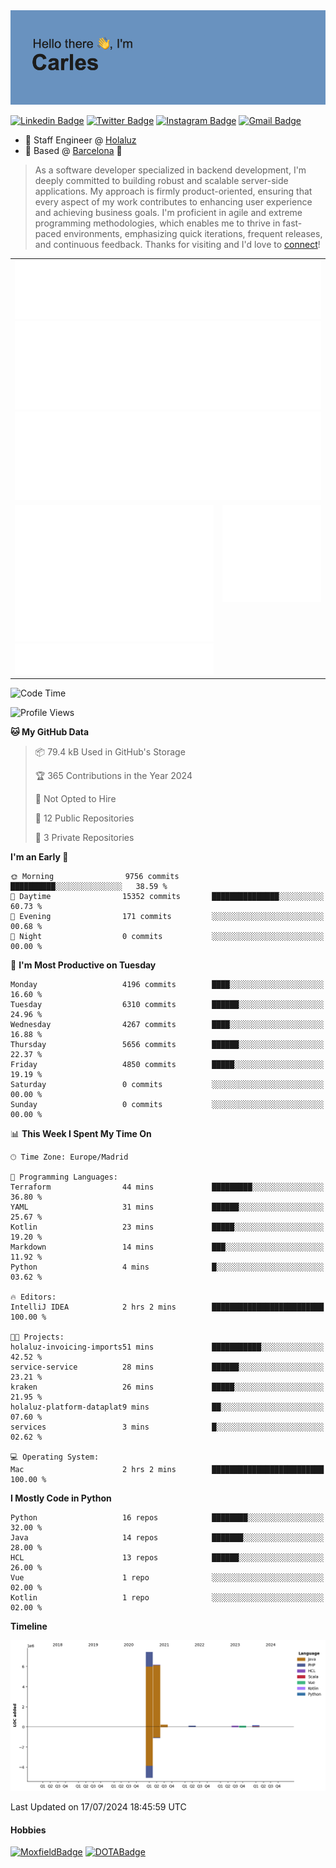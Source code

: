 <img src="header.png" alt="header">

[![Linkedin Badge](https://img.shields.io/badge/-cdespona-blue?style=flat&logo=Linkedin&logoColor=white&link=https://www.linkedin.com/in/carles-david-espona-casas-56219b11/)](https://www.linkedin.com/in/carles-david-espona-casas-56219b11/)
[![Twitter Badge](https://img.shields.io/badge/-@__cdespona-1ca0f1?style=flat&labelColor=1ca0f1&logo=twitter&logoColor=white&link=https://twitter.com/CDEspona)](https://twitter.com/CDEspona)
[![Instagram Badge](https://img.shields.io/badge/-@__cdespona-purple?style=flat&logo=instagram&logoColor=white&link=https://www.instagram.com/cdespona/)](https://www.instagram.com/cdespona/)
[![Gmail Badge](https://img.shields.io/badge/-cdespona-c14438?style=flat&logo=Gmail&logoColor=white&link=mailto:cdespona@gmail.com)](mailto:cdespona@gmail.com)

* 🔭 Staff Engineer @ [Holaluz](https://holaluz.com)
* 🏡 Based @ [Barcelona](https://www.google.es/maps/place/Barcelona) 💜

> As a software developer specialized in backend development, I'm deeply committed to building robust and scalable server-side applications. My approach is firmly product-oriented, ensuring that every aspect of my work contributes to enhancing user experience and achieving business goals. I'm proficient in agile and extreme programming methodologies, which enables me to thrive in fast-paced environments, emphasizing quick iterations, frequent releases, and continuous feedback. Thanks for visiting and I'd love to [connect](https://www.linkedin.com/in/carles-david-espona-casas-56219b11/)!

<table style="border-collapse: collapse; border: none;"> 
  <tbody>
  <tr style="border: none;">
    <td colspan="2" style="border: none; vertical-align: top;">
      <img src="summary.svg" alt="summary">
      <img src="activity-community.svg" alt="act-comm">
      <img src="repositories.svg" alt="repo">
    </td>
  </tr>
  <tr>
    <td style="border: none; vertical-align: top;">
      <img src="metrics.plugin.isocalendar.fullyear.svg" alt="calendar">
      <img src="topics.svg" alt="topics">
    </td>
    <td style="border: none; vertical-align: top;">
      <img src="achievements.svg" alt="achievements">
    </td>
  </tr>
  </tbody>
</table>

<!--START_SECTION:waka-->
![Code Time](http://img.shields.io/badge/Code%20Time-72%20hrs%2016%20mins-blue)

![Profile Views](http://img.shields.io/badge/Profile%20Views-0-blue)

**🐱 My GitHub Data** 

> 📦 79.4 kB Used in GitHub's Storage 
 > 
> 🏆 365 Contributions in the Year 2024
 > 
> 🚫 Not Opted to Hire
 > 
> 📜 12 Public Repositories 
 > 
> 🔑 3 Private Repositories 
 > 
**I'm an Early 🐤** 

```text
🌞 Morning                9756 commits        ██████████░░░░░░░░░░░░░░░   38.59 % 
🌆 Daytime                15352 commits       ███████████████░░░░░░░░░░   60.73 % 
🌃 Evening                171 commits         ░░░░░░░░░░░░░░░░░░░░░░░░░   00.68 % 
🌙 Night                  0 commits           ░░░░░░░░░░░░░░░░░░░░░░░░░   00.00 % 
```
📅 **I'm Most Productive on Tuesday** 

```text
Monday                   4196 commits        ████░░░░░░░░░░░░░░░░░░░░░   16.60 % 
Tuesday                  6310 commits        ██████░░░░░░░░░░░░░░░░░░░   24.96 % 
Wednesday                4267 commits        ████░░░░░░░░░░░░░░░░░░░░░   16.88 % 
Thursday                 5656 commits        ██████░░░░░░░░░░░░░░░░░░░   22.37 % 
Friday                   4850 commits        █████░░░░░░░░░░░░░░░░░░░░   19.19 % 
Saturday                 0 commits           ░░░░░░░░░░░░░░░░░░░░░░░░░   00.00 % 
Sunday                   0 commits           ░░░░░░░░░░░░░░░░░░░░░░░░░   00.00 % 
```


📊 **This Week I Spent My Time On** 

```text
🕑︎ Time Zone: Europe/Madrid

💬 Programming Languages: 
Terraform                44 mins             █████████░░░░░░░░░░░░░░░░   36.80 % 
YAML                     31 mins             ██████░░░░░░░░░░░░░░░░░░░   25.67 % 
Kotlin                   23 mins             █████░░░░░░░░░░░░░░░░░░░░   19.20 % 
Markdown                 14 mins             ███░░░░░░░░░░░░░░░░░░░░░░   11.92 % 
Python                   4 mins              █░░░░░░░░░░░░░░░░░░░░░░░░   03.62 % 

🔥 Editors: 
IntelliJ IDEA            2 hrs 2 mins        █████████████████████████   100.00 % 

🐱‍💻 Projects: 
holaluz-invoicing-imports51 mins             ███████████░░░░░░░░░░░░░░   42.52 % 
service-service          28 mins             ██████░░░░░░░░░░░░░░░░░░░   23.21 % 
kraken                   26 mins             █████░░░░░░░░░░░░░░░░░░░░   21.95 % 
holaluz-platform-dataplat9 mins              ██░░░░░░░░░░░░░░░░░░░░░░░   07.60 % 
services                 3 mins              █░░░░░░░░░░░░░░░░░░░░░░░░   02.62 % 

💻 Operating System: 
Mac                      2 hrs 2 mins        █████████████████████████   100.00 % 
```

**I Mostly Code in Python** 

```text
Python                   16 repos            ████████░░░░░░░░░░░░░░░░░   32.00 % 
Java                     14 repos            ███████░░░░░░░░░░░░░░░░░░   28.00 % 
HCL                      13 repos            ██████░░░░░░░░░░░░░░░░░░░   26.00 % 
Vue                      1 repo              ░░░░░░░░░░░░░░░░░░░░░░░░░   02.00 % 
Kotlin                   1 repo              ░░░░░░░░░░░░░░░░░░░░░░░░░   02.00 % 
```



**Timeline**

![Lines of Code chart](https://raw.githubusercontent.com/cdespona/cdespona/main/assets/bar_graph.png)


 Last Updated on 17/07/2024 18:45:59 UTC
<!--END_SECTION:waka-->

#### Hobbies
[![MoxfieldBadge](https://img.shields.io/badge/MTG%20Commander-Cdespona-8A2BE2)](https://www.moxfield.com/users/Cdespona)
[![DOTABadge](https://img.shields.io/badge/DOTA2-GRV-red)](https://es.dotabuff.com/players/63807915)
